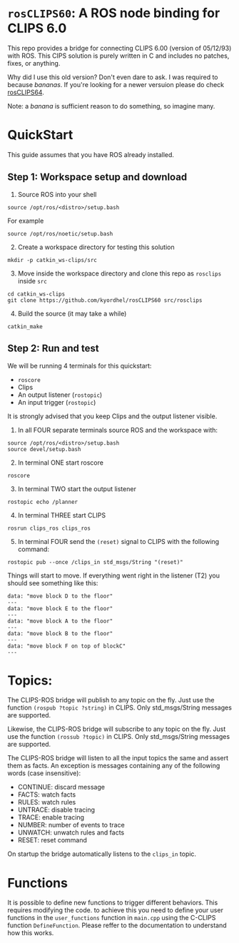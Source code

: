 # `rosCLIPS60`: A ROS node binding for CLIPS 6.0
This repo provides a bridge for connecting CLIPS 6.00 (version of 05/12/93) with ROS.
This CIPS solution is purely written in C and includes no patches, fixes, or anything.

Why did I use this old version?
Don't even dare to ask. I was required to because *bananas*. If you're looking for a newer versuion please do check [rosCLIPS64](https://github.com/kyordhel/rosCLIPS64).

Note: a *banana* is sufficient reason to do something, so imagine many.

# QuickStart

This guide assumes that you have ROS already installed.

## Step 1: Workspace setup and download
1. Source ROS into your shell
```
source /opt/ros/<distro>/setup.bash
```

For example
```
source /opt/ros/noetic/setup.bash
```

2. Create a workspace directory for testing this solution
```
mkdir -p catkin_ws-clips/src
```

3. Move inside the workspace directory and clone this repo as `rosclips` inside `src`
```
cd catkin_ws-clips
git clone https://github.com/kyordhel/rosCLIPS60 src/rosclips
```

4. Build the source (it may take a while)
```
catkin_make
```


## Step 2: Run and test
We will be running 4 terminals for this quickstart:
- `roscore`
- Clips
- An output listener (`rostopic`)
- An input trigger (`rostopic`)

It is strongly advised that you keep Clips and the output listener visible.



1. In all FOUR separate terminals source ROS and the workspace with:
```
source /opt/ros/<distro>/setup.bash
source devel/setup.bash
```

2. In terminal ONE start roscore
```
roscore
```

3. In terminal TWO start the output listener
```
rostopic echo /planner
```

4. In terminal THREE start CLIPS
```
rosrun clips_ros clips_ros
```

5. In terminal FOUR send the `(reset)` signal to CLIPS with the following command:
```
rostopic pub --once /clips_in std_msgs/String "(reset)"
```

Things will start to move. If everything went right in the listener (T2) you should see something like this:

```
data: "move block D to the floor"
---
data: "move block E to the floor"
---
data: "move block A to the floor"
---
data: "move block B to the floor"
---
data: "move block F on top of blockC"
---
```


# Topics:
The CLIPS-ROS bridge will publish to any topic on the fly.
Just use the function `(rospub ?topic ?string)` in CLIPS. 
Only std_msgs/String messages are supported.

Likewise, the CLIPS-ROS bridge will subscribe to any topic on the fly.
Just use the function `(rossub ?topic)` in CLIPS. 
Only std_msgs/String messages are supported.

The CLIPS-ROS bridge will listen to all the input topics the same and assert them as facts.
An exception is messages containing any of the following words (case insensitive):
- CONTINUE: discard message
- FACTS: watch facts
- RULES: watch rules
- UNTRACE: disable tracing
- TRACE: enable tracing
- NUMBER: number of events to trace
- UNWATCH: unwatch rules and facts
- RESET: reset command

On startup the bridge automatically listens to the `clips_in` topic.

# Functions
It is possible to define new functions to trigger different behaviors.
This requires modifying the code.
to achieve this you need to define your user functions in the `user_functions` function in `main.cpp` using the C-CLIPS function `DefineFunction`.
Please reffer to the documentation to understand how this works.
